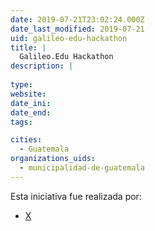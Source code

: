 ```yaml
---
date: 2019-07-21T23:02:24.000Z
date_last_modified: 2019-07-21
uid: galileo-edu-hackathon
title: |
  Galileo.Edu Hackathon
description: |
  
type: 
website: 
date_ini: 
date_end: 
tags:

cities: 
  - Guatemala
organizations_uids:
  - municipalidad-de-guatemala
---
```


Esta iniciativa fue realizada por:

- [X](/organizaciones/municipalidad-de-guatemala)

